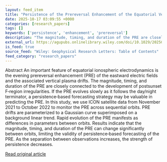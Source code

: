 ```yaml
---
layout: feed_item
title: "Persistence of the Prereversal Enhancement of the Equatorial Vertical Plasma Drifts Observed by ICON"
date: 2025-10-17 03:09:55 +0000
categories: [research_papers]
tags: []
keywords: ['persistence', 'enhancement', 'prereversal']
description: "The magnitude, timing, and duration of the PRE are closely connected to the development of postsunset F‐region irregularities"
external_url: https://agupubs.onlinelibrary.wiley.com/doi/10.1029/2025GL118390?af=R
is_feed: true
source_feed: "Wiley: Geophysical Research Letters: Table of Contents"
feed_category: "research_papers"
---
```


Abstract An important feature of equatorial ionospheric electrodynamics is the evening prereversal enhancement (PRE) of the eastward electric fields and the associated vertical plasma drifts. The magnitude, timing, and duration of the PRE are closely connected to the development of postsunset F‐region irregularities. If the PRE evolves slowly as it follows the day/night terminator, a persistence‐based forecasting strategy may be valuable in predicting the PRE. In this study, we use ICON satellite data from November 2021 to October 2022 to monitor the PRE across sequential orbits. PRE drifts are parameterized to a Gaussian curve superimposed on a background linear trend. Rapid evolution of the PRE manifests as differences in parameters between orbits. Results indicate that the magnitude, timing, and duration of the PRE can change significantly between orbits, limiting the validity of persistence‐based forecasting of the PRE. As the separation between observations increases, the strength of persistence decreases.

[Read original article](https://agupubs.onlinelibrary.wiley.com/doi/10.1029/2025GL118390?af=R)
